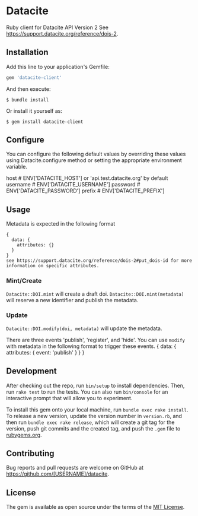 # Datacite

Ruby client for Datacite API Version 2 See https://support.datacite.org/reference/dois-2.

## Installation

Add this line to your application's Gemfile:

```ruby
gem 'datacite-client'
```

And then execute:

    $ bundle install

Or install it yourself as:

    $ gem install datacite-client

## Configure

You can configure the following default values by overriding these values using Datacite.configure method or setting the appropriate environment variable.

host          # ENV['DATACITE_HOST'] or 'api.test.datacite.org' by default
username      # ENV['DATACITE_USERNAME']
password      # ENV['DATACITE_PASSWORD']
prefix        # ENV['DATACITE_PREFIX']


## Usage

Metadata is expected in the following format
```
{
  data: {
    attributes: {}
  }
}
see https://support.datacite.org/reference/dois-2#put_dois-id for more information on specific attributes.
```
### Mint/Create
`Datacite::DOI.mint` will create a draft doi.
`Datacite::DOI.mint(metadata)` will reserve a new identifier and publish the metadata.
### Update
`Datacite::DOI.modify(doi, metadata)` will update the metadata.

There are three events 'publish', 'register', and 'hide'.  You can use `modify` with metadata in the following format to trigger these events.
{
  data: {
    attributes: {
        event: 'publish'
    }
  }
}

## Development

After checking out the repo, run `bin/setup` to install dependencies. Then, run `rake test` to run the tests. You can also run `bin/console` for an interactive prompt that will allow you to experiment.

To install this gem onto your local machine, run `bundle exec rake install`. To release a new version, update the version number in `version.rb`, and then run `bundle exec rake release`, which will create a git tag for the version, push git commits and the created tag, and push the `.gem` file to [rubygems.org](https://rubygems.org).

## Contributing

Bug reports and pull requests are welcome on GitHub at https://github.com/[USERNAME]/datacite.

## License

The gem is available as open source under the terms of the [MIT License](https://opensource.org/licenses/MIT).

